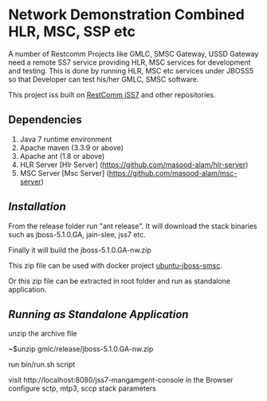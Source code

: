 
Network Demonstration Combined HLR, MSC, SSP etc
=============================================

A number of Restcomm Projects like GMLC, SMSC Gateway, USSD Gateway need a remote SS7 service providing HLR, MSC services for development and testing.
This is done by running HLR, MSC etc services under JBOSS5 so that Developer can test his/her GMLC, SMSC software.

This project iss built on [RestComm jSS7](https://github.com/RestComm/jSS7) and other repositories.

Dependencies
------------
1. Java 7 runtime environment
2. Apache maven (3.3.9 or above)
3. Apache ant (1.8 or above)
4. HLR Server [Hlr Server] (https://github.com/masood-alam/hlr-server)
5. MSC Server [Msc Server] (https://github.com/masood-alam/msc-server)


*Installation*
------------
From the release folder run "ant release".
It will download the stack binaries such as jboss-5.1.0.GA, jain-slee, jss7 etc.

Finally it will build the jboss-5.1.0.GA-nw.zip

This zip file can be used with docker project [ubuntu-jboss-smsc](http://github.com/masood-alam/ubuntu-jboss-smsc).

Or this zip file can be extracted in root folder and run as standalone application.


*Running as Standalone Application*
-----------------------------------
unzip the archive file

~$unzip gmlc/release/jboss-5.1.0.GA-nw.zip

run bin/run.sh script

visit http://localhost:8080/jss7-mangamgent-console in the Browser
configure sctp, mtp3, sccp stack parameters
 

